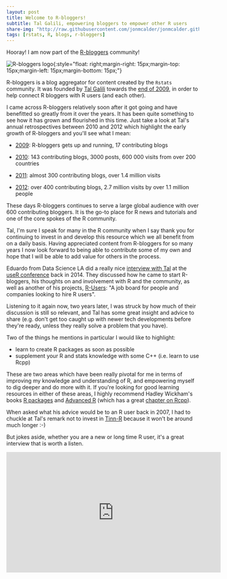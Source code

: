 ```yaml
---
layout: post
title: Welcome to R-bloggers!
subtitle: Tal Galili, empowering bloggers to empower other R users
share-img: "http://raw.githubusercontent.com/jonmcalder/jonmcalder.github.io/master/img/small-imgs/r-bloggers.png"
tags: [rstats, R, blogs, r-bloggers]
---
```


Hooray! I am now part of the [R-bloggers](https://www.r-bloggers.com/) community!

![R-bloggers logo](https://jonmcalder.github.io/img/small-imgs/r-bloggers.png "R-bloggers Logo"){:style="float: right;margin-right: 15px;margin-top: 15px;margin-left: 15px;margin-bottom: 15px;"}

R-bloggers is a blog aggregator for content created by the `Rstats` community. It was founded by [Tal Galili](https://www.r-statistics.com/) towards the [end of 2009](https://www.r-statistics.com/2009/12/announcing-r-bloggers-com-a-new-r-news-site-for-bloggers-by-bloggers/), in order to help connect R bloggers with R users (and each other).

I came across R-bloggers relatively soon after it got going and have benefitted so greatly from it over the years. It has been quite something to see how it has grown and flourished in this time. Just take a look at Tal's annual retrospectives between 2010 and 2012 which highlight the early growth of R-bloggers and you'll see what I mean:

- [2009](https://www.r-statistics.com/2009/12/announcing-r-bloggers-com-a-new-r-news-site-for-bloggers-by-bloggers/): R-bloggers gets up and running, 17 contributing blogs

- [2010](https://www.r-statistics.com/2011/01/r-bloggers-in-2010-top-14-r-posts-site-statistics-and-invitation-for-sponsors/): 143 contributing blogs, 3000 posts, 600 000 visits from over 200 countries

- [2011](https://www.r-statistics.com/2012/01/top-20-r-posts-of-2011-and-some-r-bloggers-statistics/): almost 300 contributing blogs, over 1.4 million visits

- [2012](https://www.r-statistics.com/2013/01/100-most-read-r-posts-for-2012-stats-from-r-bloggers-big-data-visualization-data-manipulation-and-other-languages/): over 400 contributing blogs, 2.7 million visits by over 1.1 million people

These days R-bloggers continues to serve a large global audience with over 600 contributing bloggers. It is the go-to place for R news and tutorials and one of the core spokes of the R community.

Tal, I'm sure I speak for many in the R community when I say thank you for continuing to invest in and develop this resource which we all benefit from on a daily basis. Having appreciated content from R-bloggers for so many years I now look forward to being able to contribute some of my own and hope that I will be able to add value for others in the process.

Eduardo from Data Science LA did a really nice [interview with Tal](http://datascience.la/a-conversation-with-tal-galili-at-user-2014/) at the [useR conference](http://user2014.stat.ucla.edu/) back in 2014. They discussed how he came to start R-bloggers, his thoughts on and involvement with R and the community, as well as another of his projects, [R-Users](https://www.r-users.com/): "A job board for people and companies looking to hire R users".

Listening to it again now, two years later, I was struck by how much of their discussion is still so relevant, and Tal has some great insight and advice to 
share (e.g. don't get too caught up with newer tech developments before they're ready, unless they really solve a problem that you have).

Two of the things he mentions in particular I would like to highlight:

- learn to create R packages as soon as possible
- supplement your R and stats knowledge with some C++ (i.e. learn to use Rcpp)

These are two areas which have been really pivotal for me in terms of improving my knowledge and understanding of R, and empowering myself to dig deeper and do more with it. If you're looking for good learning resources in either of these areas, I highly recommend Hadley Wickham's books [R packages](http://r-pkgs.had.co.nz/) and [Advanced R](http://adv-r.had.co.nz/) (which has a great [chapter on Rcpp](http://adv-r.had.co.nz/Rcpp.html)).

When asked what his advice would be to an R user back in 2007, I had to chuckle at Tal's remark not to invest in [Tinn-R](http://nbcgib.uesc.br/lec/software/editores/tinn-r/en) because it won't be around much longer :-)

But jokes aside, whether you are a new or long time R user, it's a great interview that is worth a listen.

<iframe width="560" height="315" src="https://www.youtube.com/embed/S2kIM08QBtI" frameborder="0" allowfullscreen></iframe>